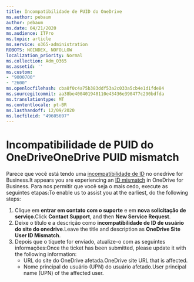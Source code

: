 ```yaml
---
title: Incompatibilidade de PUID do OneDrive
ms.author: pebaum
author: pebaum
ms.date: 04/21/2020
ms.audience: ITPro
ms.topic: article
ms.service: o365-administration
ROBOTS: NOINDEX, NOFOLLOW
localization_priority: Normal
ms.collection: Adm_O365
ms.assetid: ''
ms.custom:
- "9000700"
- "2600"
ms.openlocfilehash: cba8f0c4a75b383ddf53a2c033a5cb4e1d1fde84
ms.sourcegitcommit: aa38be400401940110e43436e390477c290bdfda
ms.translationtype: MT
ms.contentlocale: pt-BR
ms.lasthandoff: 12/09/2020
ms.locfileid: "49605697"
---
```

# <a name="onedrive-puid-mismatch"></a><span data-ttu-id="7e71f-102">Incompatibilidade de PUID do OneDrive</span><span class="sxs-lookup"><span data-stu-id="7e71f-102">OneDrive PUID mismatch</span></span>

<span data-ttu-id="7e71f-103">Parece que você está tendo uma [incompatibilidade de ID](https://docs.microsoft.com/sharepoint/troubleshoot/administration/access-denied-or-need-permission-error-sharepoint-online-or-onedrive-for-business#when-accessing-a-onedrive-site) no onedrive for Business.</span><span class="sxs-lookup"><span data-stu-id="7e71f-103">It appears you are experiencing an [ID mismatch](https://docs.microsoft.com/sharepoint/troubleshoot/administration/access-denied-or-need-permission-error-sharepoint-online-or-onedrive-for-business#when-accessing-a-onedrive-site) in OneDrive for Business.</span></span> <span data-ttu-id="7e71f-104">Para nos permitir que você seja o mais cedo, execute as seguintes etapas:</span><span class="sxs-lookup"><span data-stu-id="7e71f-104">To enable us to assist you at the earliest, do the following steps:</span></span>

1. <span data-ttu-id="7e71f-105">Clique em  **entrar em contato com o suporte** e em  **nova solicitação de serviço**.</span><span class="sxs-lookup"><span data-stu-id="7e71f-105">Click  **Contact Support**, and then  **New Service Request**.</span></span>
2. <span data-ttu-id="7e71f-106">Deixe o título e a descrição como  **incompatibilidade de ID de usuário do site do onedrive**.</span><span class="sxs-lookup"><span data-stu-id="7e71f-106">Leave the title and description as  **OneDrive Site User ID Mismatch**.</span></span>
3. <span data-ttu-id="7e71f-107">Depois que o tíquete for enviado, atualize-o com as seguintes informações:</span><span class="sxs-lookup"><span data-stu-id="7e71f-107">Once the ticket has been submitted, please update it with the following information:</span></span>
    - <span data-ttu-id="7e71f-108">URL do site do OneDrive afetada.</span><span class="sxs-lookup"><span data-stu-id="7e71f-108">OneDrive site URL that is affected.</span></span>
    - <span data-ttu-id="7e71f-109">Nome principal do usuário (UPN) do usuário afetado.</span><span class="sxs-lookup"><span data-stu-id="7e71f-109">User principal name (UPN) of the affected user.</span></span>
